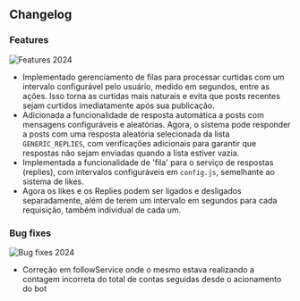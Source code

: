 ## Changelog

### Features 
![Features 2024](https://img.shields.io/badge/2024-features-E6007A?style=for-the-badge&logoColor=white)
- Implementado gerenciamento de filas para processar curtidas com um intervalo configurável pelo usuário, medido em segundos, entre as ações. Isso torna as curtidas mais naturais e evita que posts recentes sejam curtidos imediatamente após sua publicação.
- Adicionada a funcionalidade de resposta automática a posts com mensagens configuráveis e aleatórias. Agora, o sistema pode responder a posts com uma resposta aleatória selecionada da lista `GENERIC_REPLIES`, com verificações adicionais para garantir que respostas não sejam enviadas quando a lista estiver vazia.
- Implementada a funcionalidade de 'fila' para o serviço de respostas (replies), com intervalos configuráveis em `config.js`, semelhante ao sistema de likes.
- Agora os likes e os Replies podem ser ligados e desligados separadamente, além de terem um intervalo em segundos para cada requisição, também individual de cada um.

### Bug fixes
![Bug fixes 2024](https://img.shields.io/badge/2024-bugs-blue?style=for-the-badge&logoColor=white)
- Correção em followService onde o mesmo estava realizando a contagem incorreta do total de contas seguidas desde o acionamento do bot
